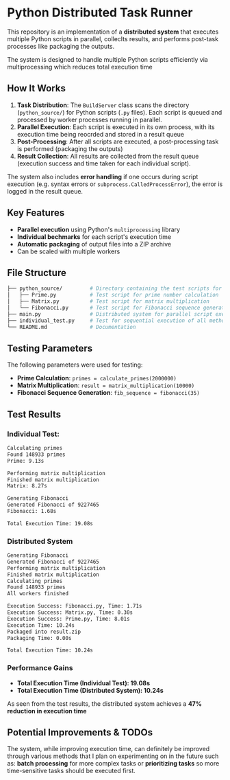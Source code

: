 # Python Distributed Task Runner

This repository is an implementation of a **distributed system** that executes multiple Python scripts in parallel, colleclts results, and performs post-task processes like packaging the outputs.

The system is designed to handle multiple Python scripts efficiently via multiprocessing which reduces total execution time

## How It Works
1. **Task Distribution**: The ``BuildServer`` class scans the directory (``python_source/``) for Python scripts (``.py`` files). Each script is queued and processed by worker processes running in parallel.
2. **Parallel Execution**: Each script is executed in its own process, with its execution time being reocrded and stored in a result queue
3. **Post-Processing**: After all scripts are executed, a post-processing task is performed (packaging the outputs)
4. **Result Collection**: All results are collected from the result queue (execution success and time taken for each individual script).

The system also includes **error handling** if one occurs during script execution (e.g. syntax errors or ``subprocess.CalledProcessError``), the error is logged in the result queue. 

## Key Features
- **Parallel execution** using Python's `multiprocessing` library
- **Individual bechmarks** for each script's execution time
- **Automatic packaging** of output files into a ZIP archive
- Can be scaled with multiple workers

## File Structure
```bash
├── python_source/         # Directory containing the test scripts for distributed execution
│   ├── Prime.py           # Test script for prime number calculation
│   ├── Matrix.py          # Test script for matrix multiplication
│   └── Fibonacci.py       # Test script for Fibonacci sequence generation  
├── main.py                # Distributed system for parallel script execution
├── individual_test.py     # Test for sequential execution of all methods in the source folder
└── README.md              # Documentation
```

## Testing Parameters
The following parameters were used for testing:
- **Prime Calculation**: ```primes = calculate_primes(2000000)```
- **Matrix Multiplication**: ```result = matrix_multiplication(10000)```
- **Fibonacci Sequence Generation**: ```fib_sequence = fibonacci(35)```

## Test Results
### Individual Test:
```bash
Calculating primes
Found 148933 primes
Prime: 9.13s

Performing matrix multiplication
Finished matrix multiplication
Matrix: 8.27s

Generating Fibonacci
Generated Fibonacci of 9227465
Fibonacci: 1.68s

Total Execution Time: 19.08s
```

### Distributed System
```bash
Generating Fibonacci
Generated Fibonacci of 9227465
Performing matrix multiplication
Finished matrix multiplication
Calculating primes
Found 148933 primes
All workers finished

Execution Success: Fibonacci.py, Time: 1.71s
Execution Success: Matrix.py, Time: 0.30s
Execution Success: Prime.py, Time: 8.01s
Execution Time: 10.24s
Packaged into result.zip
Packaging Time: 0.00s

Total Execution Time: 10.24s
```

### Performance Gains
- **Total Execution Time (Individual Test): 19.08s**
- **Total Execution Time (Distributed System): 10.24s**

As seen from the test results, the distributed system achieves a **47% reduction in execution time**

## Potential Improvements & TODOs
The system, while improving execution time, can definitely be improved through various methods that I plan on experimenting on in the future such as:
**batch processing** for more complex tasks or **prioritizing tasks** so more time-sensitive tasks should be executed first.
